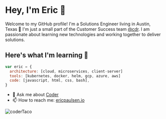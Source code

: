 # Hey, I'm Eric 👋

Welcome to my GitHub profile! I'm a Solutions Engineer living in Austin, Texas 🌵 I'm just a small part of the Customer Success team [@cdr](https://github.com/cdr). I am passionate about learning new technologies and working together to deliver solutions.

## Here's what I'm learning 🧠

```javascript
var eric = {
  architecture: [cloud, microservices, client-server]
  tools: [kubernetes, docker, helm, gcp, azure, aws]
  code: [javascript, html, css, bash],
}
```

- 💬 Ask me about [Coder](https://coder.com)
- 📫 How to reach me: [ericpaulsen.io](https://ericpaulsen.io)

![coderTaco](https://user-images.githubusercontent.com/9683576/115655361-c7a4fd80-a2f8-11eb-89ed-e18811b50e6c.png)
